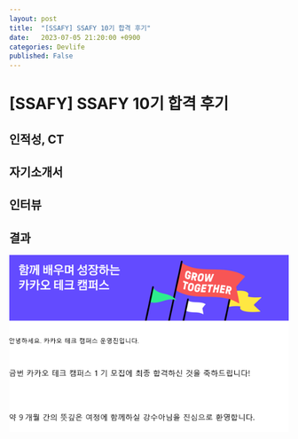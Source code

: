 ```yaml
---
layout: post
title:  "[SSAFY] SSAFY 10기 합격 후기"
date:   2023-07-05 21:20:00 +0900
categories: Devlife
published: False
---
```


# [SSAFY] SSAFY 10기 합격 후기



## 인적성, CT


## 자기소개서

## 인터뷰

## 결과  


<img src='/assets/img/docs/%EC%B9%B4%ED%85%8C%EC%BA%A0.png' />  
